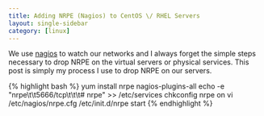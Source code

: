 ```yaml
---
title: Adding NRPE (Nagios) to CentOS \/ RHEL Servers
layout: single-sidebar
category: [linux]
---
```


We use [nagios](http://www.nagios.org/) to watch our networks and I always forget the simple steps necessary to drop NRPE on the virtual servers or physical services. This post is simply my process I use to drop NRPE on our servers.

{% highlight bash %}
yum install nrpe nagios-plugins-all
echo -e "nrpe\t\t5666/tcp\t\t\t# nrpe" >> /etc/services
chkconfig nrpe on
vi /etc/nagios/nrpe.cfg
/etc/init.d/nrpe start
{% endhighlight %}